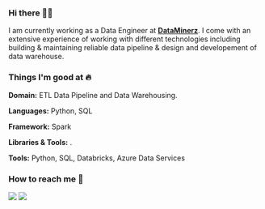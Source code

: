 ### Hi there 👋🏻 
I am currently working as a Data Engineer at [**DataMinerz**]((https://dataminerz.net/)). I come with an extensive experience of working with different technologies including building & maintaining reliable data pipeline & design and developement of data warehouse.


### Things I'm good at :fire:

**Domain:** ETL Data Pipeline and Data Warehousing.

**Languages:**  Python, SQL

**Framework:** Spark

**Libraries & Tools:** .

**Tools:** Python, SQL, Databricks, Azure Data Services

### How to reach me 📱 

[<img target="_blank" src="https://img.icons8.com/cotton/64/000000/whatsapp--v4.png"/>](https://wa.me/919557708565) [<img target="_blank" src="https://img.icons8.com/doodle/64/000000/linkedin-circled.png"/>](http://Linkedin.com/in/haiderali001/) 
